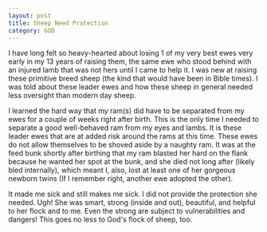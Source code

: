 ```yaml
---
layout: post
title: Sheep Need Protection
category: GOD
---
```


I have long felt so heavy-hearted about losing 1 of my very best ewes very early in my 13 years of raising them, the same ewe who stood behind with an injured lamb that was not hers until I came to help it. I was new at raising these primitive breed sheep (the kind that would have been in Bible times). I was told about these leader ewes and how these sheep in general needed less oversight than modern day sheep.

I learned the hard way that my ram(s) did have to be separated from my ewes for a couple of weeks right after birth. This is the only time I needed to separate a good well-behaved ram from my eyes and lambs. It is these leader ewes that are at added risk around the rams at this time. These ewes do not allow themselves to be shoved aside by a naughty ram. It was at the feed bunk shortly after birthing that my ram blasted her hard on the flank because he wanted her spot at the bunk, and she died not long after (likely bled internally), which meant I, also, lost at least one of her gorgeous newborn twins (If I remember right, another ewe adopted the other).

It made me sick and still makes me sick. I did not provide the protection she needed. Ugh! She was smart, strong (inside and out), beautiful, and helpful to her flock and to me. Even the strong are subject to vulnerabilities and dangers! This goes no less to God's flock of sheep, too.
